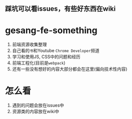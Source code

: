 ## 踩坑可以看issues，有些好东西在wiki

# gesang-fe-something
1. 前端资源收集整理
2. 自己看的`书`和Youtube `Chrome Developer`频道
3. 学习和使用JS, CSS中的问题和经历
4. 前端工程化(目前是`webpack`)
5. 还有一些没有想好的内容大部分都会在这里(偏向技术性内容)

# 怎么看
1. 遇到的问题会放在issues中
2. 资源类的内容放在wiki中

